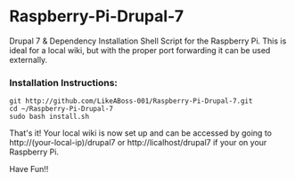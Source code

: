 Raspberry-Pi-Drupal-7
=====================

Drupal 7 & Dependency Installation Shell Script for the Raspberry Pi.  This is ideal for a local wiki, but with the proper port forwarding it can be used externally.

<h3>Installation Instructions:</h3>

    git http://github.com/LikeABoss-001/Raspberry-Pi-Drupal-7.git
    cd ~/Raspberry-Pi-Drupal-7
    sudo bash install.sh
    
That's it!  Your local wiki is now set up and can be accessed by going to http://(your-local-ip)/drupal7  or http://licalhost/drupal7 if your on your Raspberry Pi.

Have Fun!!
